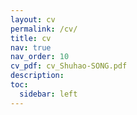```yaml
---
layout: cv
permalink: /cv/
title: cv
nav: true
nav_order: 10
cv_pdf: cv_Shuhao-SONG.pdf
description: 
toc:
  sidebar: left
---
```

